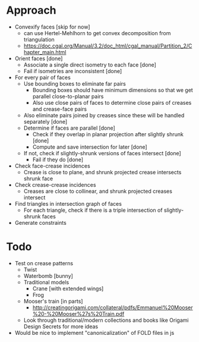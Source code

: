 # Approach

* Convexify faces [skip for now]
  * can use Hertel-Mehlhorn to get convex decomposition from triangulation
  * https://doc.cgal.org/Manual/3.2/doc_html/cgal_manual/Partition_2/Chapter_main.html
* Orient faces [done]
  * Associate a single direct isometry to each face [done]
  * Fail if isometries are inconsistent [done]
* For every pair of faces
  * Use bounding boxes to eliminate far pairs
    * Bounding boxes should have minimum dimensions so that we get parallel close-to-planar pairs
    * Also use close pairs of faces to determine close pairs of creases and crease-face pairs
  * Also eliminate pairs joined by creases since these will be handled separately [done]
  * Determine if faces are parallel [done]
    * Check if they overlap in planar projection after slightly shrunk [done]
    * Compute and save intersection for later [done]
  * If not, check if slightly-shrunk versions of faces intersect [done]
    * Fail if they do [done]
* Check face-crease incidences
  * Crease is close to plane, and shrunk projected crease intersects shrunk face
* Check crease-crease incidences
  * Creases are close to collinear, and shrunk projected creases intersect
* Find triangles in intersection graph of faces
  * For each triangle, check if there is a triple intersection of slightly-shrunk faces
* Generate constraints


# Todo

* Test on crease patterns
  * Twist
  * Waterbomb [bunny]
  * Traditional models
    * Crane [with extended wings]
    * Frog
  * Mooser's train [in parts]
    * http://creatingorigami.com/collateral/pdfs/Emmanuel%20Mooser%20-%20Mooser%27s%20Train.pdf
  * Look through traditional/modern collections and books like Origami Design Secrets for more ideas
* Would be nice to implement "canonicalization" of FOLD files in js
